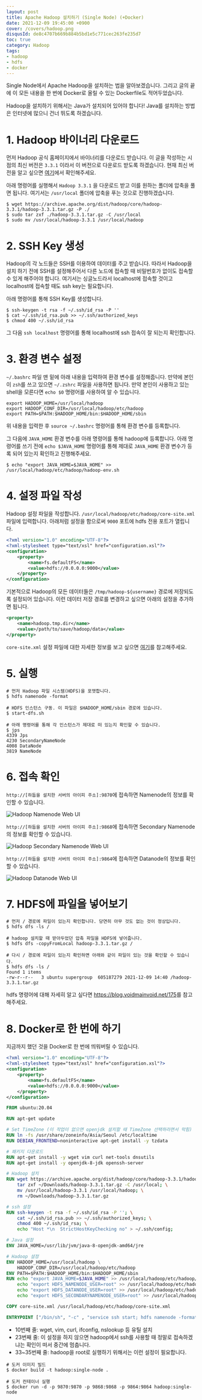 ```yaml
---
layout: post
title: Apache Hadoop 설치하기 (Single Node) (+Docker)
date: 2021-12-09 19:45:00 +0900
cover: /covers/hadoop.png
disqusId: de8c4707b669b884b5bd1e5c771cec263fe235d7
toc: true
category: Hadoop
tags:
- hadoop
- hdfs
- docker
---
```


Single Node에서 Apache Hadoop을 설치하는 법을 알아보겠습니다.
그리고 글의 끝에 이 모든 내용을 한 번에 Docker로 올릴 수 있는 Dockerfile도 적어두었습니다.

<!-- more -->

<article class="message message-immersive is-warning">
  <div class="message-body">
    <i class="fas fa-exclamation-triangle mr-2"></i>
    Hadoop을 설치하기 위해서는 Java가 설치되어 있어야 합니다! Java를 설치하는 방법은 인터넷에 많으니 건너 뛰도록 하겠습니다.
  </div>
</article>

# 1. Hadoop 바이너리 다운로드

먼저 Hadoop 공식 홈페이지에서 바이너리를 다운로드 받습니다.
이 글을 작성하는 시점의 최신 버전은 `3.3.1` 이라서 이 버전으로 다운로드 받도록 하겠습니다.
현재 최신 버전을 알고 싶으면 [여기](https://hadoop.apache.org/releases.html)에서 확인해주세요.

아래 명령어를 실행해서 `Hadoop 3.3.1` 을 다운로드 받고 이를 원하는 폴더에 압축을 풀면 됩니다.
여기서는 `/usr/local` 폴더에 압축을 푸는 것으로 진행하겠습니다.

```shell shell
$ wget https://archive.apache.org/dist/hadoop/core/hadoop-3.3.1/hadoop-3.3.1.tar.gz -P ./
$ sudo tar zxf ./hadoop-3.3.1.tar.gz -C /usr/local
$ sudo mv /usr/local/hadoop-3.3.1 /usr/local/hadoop
```

# 2. SSH Key 생성

Hadoop의 각 노드들은 SSH를 이용하여 데이터를 주고 받습니다.
따라서 Hadoop을 설치 하기 전에 SSH를 설정해주어서 다른 노드에 접속할 때 비밀번호가 없이도 접속할 수 있게 해주어야 합니다.
여기서는 싱글노드라서 localhost에 접속할 것이고 localhost에 접속할 때도 ssh key는 필요합니다.

아래 명령어를 통해 SSH Key를 생성합니다.

```shell shell
$ ssh-keygen -t rsa -f ~/.ssh/id_rsa -P ''
$ cat ~/.ssh/id_rsa.pub >> ~/.ssh/authorized_keys
$ chmod 400 ~/.ssh/id_rsa
```

그 다음 `ssh localhost` 명령어를 통해 localhost에 ssh 접속이 잘 되는지 확인합니다.

# 3. 환경 변수 설정

`~/.bashrc` 파일 맨 밑에 아래 내용을 입력하여 환경 변수를 설정해줍니다.
만약에 본인이 `zsh`를 쓰고 있으면 `~/.zshrc` 파일을 사용하면 됩니다.
만약 본인이 사용하고 있는 shell을 모른다면 `echo $0` 명령어를 사용하여 알 수 있습니다.

```shell .bashrc
export HADOOP_HOME=/usr/local/hadoop
export HADOOP_CONF_DIR=/usr/local/hadoop/etc/hadoop
export PATH=$PATH:$HADOOP_HOME/bin:$HADOOP_HOME/sbin
```

위 내용을 입력한 후 `source ~/.bashrc` 명령어를 통해 환경 변수를 등록합니다.

그 다음에 `JAVA_HOME` 환경 변수를 아래 명령어를 통해 hadoop에 등록합니다.
아래 명령어를 쓰기 전에 `echo $JAVA_HOME` 명령어를 통해 제대로 `JAVA_HOME` 환경 변수가 등록 되어 있는지 확인하고 진행해주세요.

```shell shell
$ echo "export JAVA_HOME=$JAVA_HOME" >> /usr/local/hadoop/etc/hadoop/hadoop-env.sh
```

# 4. 설정 파일 작성

Hadoop 설정 파일을 작성합니다. `/usr/local/hadoop/etc/hadoop/core-site.xml` 파일에 입력합니다.
아래처럼 설정을 함으로써 `9000` 포트에 hdfs 전용 포트가 열립니다.

```xml /usr/local/hadoop/etc/hadoop/core-site.xml
<?xml version="1.0" encoding="UTF-8"?>
<?xml-stylesheet type="text/xsl" href="configuration.xsl"?>
<configuration>
    <property>
        <name>fs.defaultFS</name>
        <value>hdfs://0.0.0.0:9000</value>
    </property>
</configuration>
```

기본적으로 Hadoop의 모든 데이터들은 `/tmp/hadoop-${username}` 경로에 저장되도록 설정되어 있습니다.
이런 데이터 저장 경로를 변경하고 싶으면 아래의 설정을 추가하면 됩니다.

```xml /usr/local/hadoop/etc/hadoop/core-site.xml
<property>
    <name>hadoop.tmp.dir</name>
    <value>/path/to/save/hadoop/data</value>
</property>
```

<article class="message message-immersive is-primary">
  <div class="message-body">
    <i class="fas fa-info-circle mr-2"></i>
    <code>core-site.xml</code> 설정 파일에 대한 자세한 정보를 보고 싶으면
    <a href="https://hadoop.apache.org/docs/r3.3.1/hadoop-project-dist/hadoop-common/core-default.xml">여기</a>를 참고해주세요.
  </div>
</article>

# 5. 실행

```shell shell
# 먼저 Hadoop 파일 시스템(HDFS)을 포맷합니다.
$ hdfs namenode -format

# HDFS 인스턴스 구동. 이 파일은 $HADOOP_HOME/sbin 경로에 있습니다.
$ start-dfs.sh

# 아래 명령어를 통해 각 인스턴스가 제대로 떠 있는지 확인할 수 있습니다.
$ jps
4339 Jps
4230 SecondaryNameNode
4008 DataNode
3819 NameNode
```

# 6. 접속 확인

`http://[하둡을 설치한 서버의 아이피 주소]:9870`에 접속하면 Namenode의 정보를 확인할 수 있습니다.

![Hadoop Namenode Web UI](hadoop-namenode.png)

`http://[하둡을 설치한 서버의 아이피 주소]:9868`에 접속하면 Secondary Namenode의 정보를 확인할 수 있습니다.

![Hadoop Secondary Namenode Web UI](hadoop-secondary-namenode.png)

`http://[하둡을 설치한 서버의 아이피 주소]:9864`에 접속하면 Datanode의 정보를 확인할 수 있습니다.

![Hadoop Datanode Web UI](hadoop-datanode.png)

# 7. HDFS에 파일을 넣어보기

```shell shell
# 먼저 / 경로에 파일이 있는지 확인합니다. 당연히 아무 것도 없는 것이 정상입니다.
$ hdfs dfs -ls /

# hadoop 설치할 때 받아두었던 압축 파일을 HDFS에 넣어줍니다.
$ hdfs dfs -copyFromLocal hadoop-3.3.1.tar.gz /

# 다시 / 경로에 파일이 있는지 확인하면 아래와 같이 파일이 있는 것을 확인할 수 있습니다.
$ hdfs dfs -ls /
Found 1 items
-rw-r--r--   3 ubuntu supergroup  605187279 2021-12-09 14:40 /hadoop-3.3.1.tar.gz
```

hdfs 명령어에 대해 자세히 알고 싶다면 <https://blog.voidmainvoid.net/175>를 참고해주세요.

# 8. Docker로 한 번에 하기

지금까지 했던 것을 Docker로 한 번에 띄워버릴 수 있습니다.

```xml core-site.xml
<?xml version="1.0" encoding="UTF-8"?>
<?xml-stylesheet type="text/xsl" href="configuration.xsl"?>
<configuration>
    <property>
        <name>fs.defaultFS</name>
        <value>hdfs://0.0.0.0:9000</value>
    </property>
</configuration>
```

```Dockerfile Dockerfile
FROM ubuntu:20.04

RUN apt-get update

# Set TimeZone (이 작업이 없으면 openjdk 설치할 때 TimeZone 선택하라면서 막힘)
RUN ln -fs /usr/share/zoneinfo/Asia/Seoul /etc/localtime
RUN DEBIAN_FRONTEND=noninteractive apt-get install -y tzdata

# 패키지 다운로드
RUN apt-get install -y wget vim curl net-tools dnsutils
RUN apt-get install -y openjdk-8-jdk openssh-server

# Hadoop 설치
RUN wget https://archive.apache.org/dist/hadoop/core/hadoop-3.3.1/hadoop-3.3.1.tar.gz -P ~/Downloads; \
    tar zxf ~/Downloads/hadoop-3.3.1.tar.gz -C /usr/local; \
    mv /usr/local/hadoop-3.3.1 /usr/local/hadoop; \
    rm ~/Downloads/hadoop-3.3.1.tar.gz

# ssh 설정
RUN ssh-keygen -t rsa -f ~/.ssh/id_rsa -P ''; \
    cat ~/.ssh/id_rsa.pub >> ~/.ssh/authorized_keys; \
    chmod 400 ~/.ssh/id_rsa; \
    echo "Host *\n  StrictHostKeyChecking no" > ~/.ssh/config;

# Java 설정
ENV JAVA_HOME=/usr/lib/jvm/java-8-openjdk-amd64/jre

# Hadoop 설정
ENV HADOOP_HOME=/usr/local/hadoop \
    HADOOP_CONF_DIR=/usr/local/hadoop/etc/hadoop
ENV PATH=$PATH:$HADOOP_HOME/bin:$HADOOP_HOME/sbin
RUN echo "export JAVA_HOME=$JAVA_HOME" >> /usr/local/hadoop/etc/hadoop/hadoop-env.sh; \
    echo "export HDFS_NAMENODE_USER=root" >> /usr/local/hadoop/etc/hadoop/hadoop-env.sh; \
    echo "export HDFS_DATANODE_USER=root" >> /usr/local/hadoop/etc/hadoop/hadoop-env.sh; \
    echo "export HDFS_SECONDARYNAMENODE_USER=root" >> /usr/local/hadoop/etc/hadoop/hadoop-env.sh;

COPY core-site.xml /usr/local/hadoop/etc/hadoop/core-site.xml

ENTRYPOINT ["/bin/sh", "-c" , "service ssh start; hdfs namenode -format; start-dfs.sh; tail -f /dev/null"]
```

- 10번째 줄: wget, vim, curl, ifconfig, nslookup 등 유틸 설치
- 23번째 줄: 이 설정을 하지 않으면 hadoop에서 ssh를 사용할 때 정말로 접속하겠냐는 확인이 떠서 중간에 멈춥니다.
- 33~35번째 줄: hadoop을 root로 실행하기 위해서는 이런 설정이 필요합니다.

``` shell shell
# 도커 이미지 빌드
$ docker build -t hadoop:single-node .

# 도커 컨테이너 실행
$ docker run -d -p 9870:9870 -p 9868:9868 -p 9864:9864 hadoop:single-node
```

